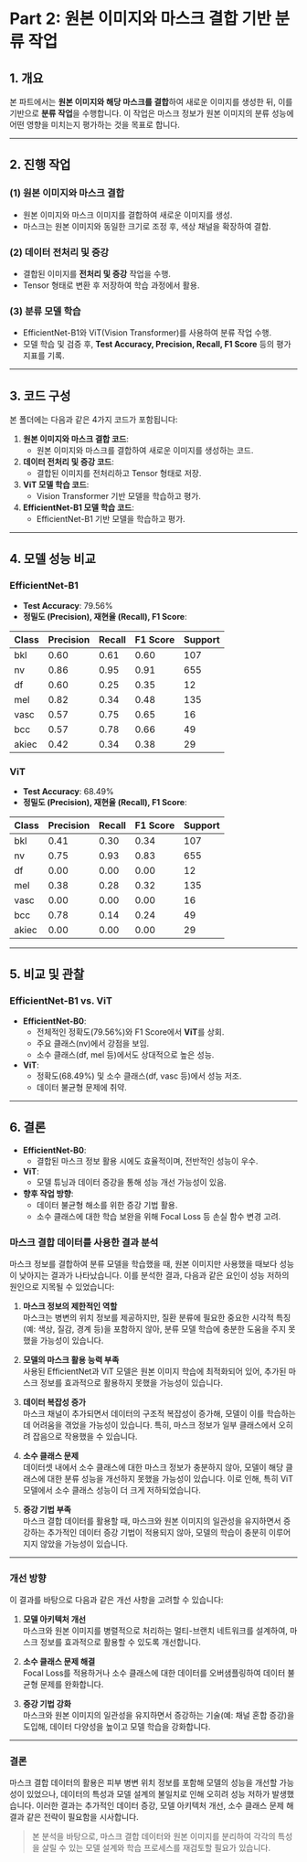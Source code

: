# Part 2: 원본 이미지와 마스크 결합 기반 분류 작업

## **1. 개요**
본 파트에서는 **원본 이미지와 해당 마스크를 결합**하여 새로운 이미지를 생성한 뒤, 이를 기반으로 **분류 작업**을 수행합니다. 
이 작업은 마스크 정보가 원본 이미지의 분류 성능에 어떤 영향을 미치는지 평가하는 것을 목표로 합니다.

---

## **2. 진행 작업**
### **(1) 원본 이미지와 마스크 결합**
- 원본 이미지와 마스크 이미지를 결합하여 새로운 이미지를 생성.
- 마스크는 원본 이미지와 동일한 크기로 조정 후, 색상 채널을 확장하여 결합.

### **(2) 데이터 전처리 및 증강**
- 결합된 이미지를 **전처리 및 증강** 작업을 수행.
- Tensor 형태로 변환 후 저장하여 학습 과정에서 활용.

### **(3) 분류 모델 학습**
- EfficientNet-B1와 ViT(Vision Transformer)를 사용하여 분류 작업 수행.
- 모델 학습 및 검증 후, **Test Accuracy, Precision, Recall, F1 Score** 등의 평가 지표를 기록.

---

## **3. 코드 구성**
본 폴더에는 다음과 같은 4가지 코드가 포함됩니다:
1. **원본 이미지와 마스크 결합 코드**:
   - 원본 이미지와 마스크를 결합하여 새로운 이미지를 생성하는 코드.
2. **데이터 전처리 및 증강 코드**:
   - 결합된 이미지를 전처리하고 Tensor 형태로 저장.
3. **ViT 모델 학습 코드**:
   - Vision Transformer 기반 모델을 학습하고 평가.
4. **EfficientNet-B1 모델 학습 코드**:
   - EfficientNet-B1 기반 모델을 학습하고 평가.

---

## **4. 모델 성능 비교**

### **EfficientNet-B1**
- **Test Accuracy**: 79.56%
- **정밀도 (Precision), 재현율 (Recall), F1 Score**:

| Class  | Precision | Recall | F1 Score | Support |
|--------|-----------|--------|----------|---------|
| bkl    | 0.60      | 0.61   | 0.60     | 107     |
| nv     | 0.86      | 0.95   | 0.91     | 655     |
| df     | 0.60      | 0.25   | 0.35     | 12      |
| mel    | 0.82      | 0.34   | 0.48     | 135     |
| vasc   | 0.57      | 0.75   | 0.65     | 16      |
| bcc    | 0.57      | 0.78   | 0.66     | 49      |
| akiec  | 0.42      | 0.34   | 0.38     | 29      |

### **ViT**
- **Test Accuracy**: 68.49%
- **정밀도 (Precision), 재현율 (Recall), F1 Score**:

| Class  | Precision | Recall | F1 Score | Support |
|--------|-----------|--------|----------|---------|
| bkl    | 0.41      | 0.30   | 0.34     | 107     |
| nv     | 0.75      | 0.93   | 0.83     | 655     |
| df     | 0.00      | 0.00   | 0.00     | 12      |
| mel    | 0.38      | 0.28   | 0.32     | 135     |
| vasc   | 0.00      | 0.00   | 0.00     | 16      |
| bcc    | 0.78      | 0.14   | 0.24     | 49      |
| akiec  | 0.00      | 0.00   | 0.00     | 29      |

---

## **5. 비교 및 관찰**
### **EfficientNet-B1 vs. ViT**
- **EfficientNet-B0**:
  - 전체적인 정확도(79.56%)와 F1 Score에서 **ViT**를 상회.
  - 주요 클래스(nv)에서 강점을 보임.
  - 소수 클래스(df, mel 등)에서도 상대적으로 높은 성능.
- **ViT**:
  - 정확도(68.49%) 및 소수 클래스(df, vasc 등)에서 성능 저조.
  - 데이터 불균형 문제에 취약.

---

## **6. 결론**
- **EfficientNet-B0**:
  - 결합된 마스크 정보 활용 시에도 효율적이며, 전반적인 성능이 우수.
- **ViT**:
  - 모델 튜닝과 데이터 증강을 통해 성능 개선 가능성이 있음.
- **향후 작업 방향**:
  - 데이터 불균형 해소를 위한 증강 기법 활용.
  - 소수 클래스에 대한 학습 보완을 위해 Focal Loss 등 손실 함수 변경 고려.
 

### **마스크 결합 데이터를 사용한 결과 분석**

마스크 정보를 결합하여 분류 모델을 학습했을 때, 원본 이미지만 사용했을 때보다 성능이 낮아지는 결과가 나타났습니다. 이를 분석한 결과, 다음과 같은 요인이 성능 저하의 원인으로 지목될 수 있었습니다:

1. **마스크 정보의 제한적인 역할**  
   마스크는 병변의 위치 정보를 제공하지만, 질환 분류에 필요한 중요한 시각적 특징(예: 색상, 질감, 경계 등)을 포함하지 않아, 분류 모델 학습에 충분한 도움을 주지 못했을 가능성이 있습니다.

2. **모델의 마스크 활용 능력 부족**  
   사용된 EfficientNet과 ViT 모델은 원본 이미지 학습에 최적화되어 있어, 추가된 마스크 정보를 효과적으로 활용하지 못했을 가능성이 있습니다.

3. **데이터 복잡성 증가**  
   마스크 채널이 추가되면서 데이터의 구조적 복잡성이 증가해, 모델이 이를 학습하는 데 어려움을 겪었을 가능성이 있습니다. 특히, 마스크 정보가 일부 클래스에서 오히려 잡음으로 작용했을 수 있습니다.

4. **소수 클래스 문제**  
   데이터셋 내에서 소수 클래스에 대한 마스크 정보가 충분하지 않아, 모델이 해당 클래스에 대한 분류 성능을 개선하지 못했을 가능성이 있습니다. 이로 인해, 특히 ViT 모델에서 소수 클래스 성능이 더 크게 저하되었습니다.

5. **증강 기법 부족**  
   마스크 결합 데이터를 활용할 때, 마스크와 원본 이미지의 일관성을 유지하면서 증강하는 추가적인 데이터 증강 기법이 적용되지 않아, 모델의 학습이 충분히 이루어지지 않았을 가능성이 있습니다.

---

### **개선 방향**
이 결과를 바탕으로 다음과 같은 개선 사항을 고려할 수 있습니다:
1. **모델 아키텍처 개선**  
   마스크와 원본 이미지를 병렬적으로 처리하는 멀티-브랜치 네트워크를 설계하여, 마스크 정보를 효과적으로 활용할 수 있도록 개선합니다.

2. **소수 클래스 문제 해결**  
   Focal Loss를 적용하거나 소수 클래스에 대한 데이터를 오버샘플링하여 데이터 불균형 문제를 완화합니다.

3. **증강 기법 강화**  
   마스크와 원본 이미지의 일관성을 유지하면서 증강하는 기술(예: 채널 혼합 증강)을 도입해, 데이터 다양성을 높이고 모델 학습을 강화합니다.

---

### **결론**
마스크 결합 데이터의 활용은 피부 병변 위치 정보를 포함해 모델의 성능을 개선할 가능성이 있었으나, 데이터의 특성과 모델 설계의 불일치로 인해 오히려 성능 저하가 발생했습니다. 이러한 결과는 추가적인 데이터 증강, 모델 아키텍처 개선, 소수 클래스 문제 해결과 같은 전략이 필요함을 시사합니다.

> 본 분석을 바탕으로, 마스크 결합 데이터와 원본 이미지를 분리하여 각각의 특성을 살릴 수 있는 모델 설계와 학습 프로세스를 재검토할 필요가 있습니다.


